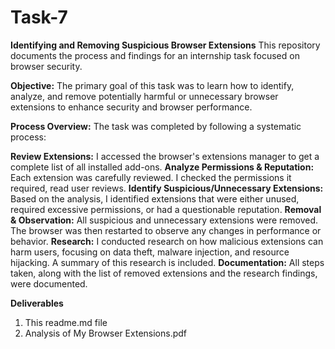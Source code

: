 # Task-7
**Identifying and Removing Suspicious Browser Extensions**
This repository documents the process and findings for an internship task focused on browser security.

**Objective:**
The primary goal of this task was to learn how to identify, analyze, and remove potentially harmful or unnecessary browser extensions to enhance security and browser performance.

**Process Overview:**
The task was completed by following a systematic process:

  **Review Extensions:** I accessed the browser's extensions manager to get a complete list of all installed add-ons.
  **Analyze Permissions & Reputation:** Each extension was carefully reviewed. I checked the permissions it required, read user reviews.
  **Identify Suspicious/Unnecessary Extensions:** Based on the analysis, I identified extensions that were either unused, required excessive permissions, or had a questionable reputation.
  **Removal & Observation:** All suspicious and unnecessary extensions were removed. The browser was then restarted to observe any changes in performance or behavior.
  **Research:** I conducted research on how malicious extensions can harm users, focusing on data theft, malware injection, and resource hijacking. A summary of this research is included.
  **Documentation:** All steps taken, along with the list of removed extensions and the research findings, were documented.

**Deliverables**
1. This readme.md file
2. Analysis of My Browser Extensions.pdf
